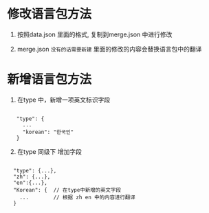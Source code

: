 # 修改语言包方法

1. 按照data.json 里面的格式, 复制到merge.json 中进行修改

2. merge.json ```没有的话需要新建``` 里面的修改的内容会替换语言包中的翻译


# 新增语言包方法

1.  在type 中，新增一项英文标识字段
 ```type:json
   
    "type": { 
      ...
      "korean": "한국인"  
    }

```

2. 在type 同级下 增加字段 
```type:json

  "type": {...},
  "zh": {...},
  "en":{...},
  "Korean": {  // 在type中新增的英文字段
    ...        // 根据 zh en 中的内容进行翻译
  }

```
